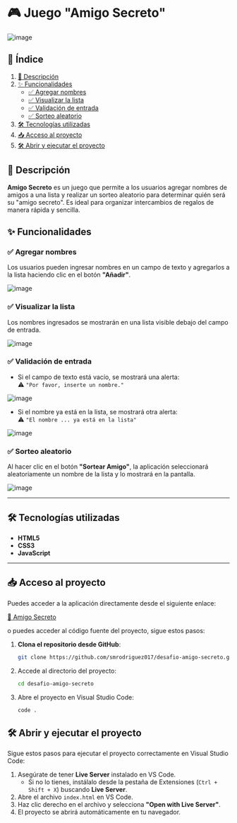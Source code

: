 # 🎮 Juego "Amigo Secreto"
![image](https://github.com/user-attachments/assets/403f7c76-b88e-452a-a67c-02c6c53e6b08)

## 📑 Índice
1. [📄 Descripción](#descripción)
2. [✨ Funcionalidades](#funcionalidades)
   - [✅ Agregar nombres](#agregar-nombres)
   - [✅ Visualizar la lista](#visualizar-la-lista)
   - [✅ Validación de entrada](#validación-de-entrada)
   - [✅ Sorteo aleatorio](#sorteo-aleatorio)
3. [🛠 Tecnologías utilizadas](#tecnologías-utilizadas)
4. [📥 Acceso al proyecto](#acceso-al-proyecto)
5. [🛠️ Abrir y ejecutar el proyecto](#abrir-y-ejecutar-el-proyecto)

## 📄 Descripción

**Amigo Secreto** es un juego que permite a los usuarios agregar nombres de amigos a una lista y realizar un sorteo aleatorio para determinar quién será su "amigo secreto". Es ideal para organizar intercambios de regalos de manera rápida y sencilla.

## ✨ Funcionalidades

### ✅ Agregar nombres
Los usuarios pueden ingresar nombres en un campo de texto y agregarlos a la lista haciendo clic en el botón **"Añadir"**.

![image](https://github.com/user-attachments/assets/49ab981e-a3ee-493a-95ba-997ebc59a5c8)

### ✅ Visualizar la lista
Los nombres ingresados se mostrarán en una lista visible debajo del campo de entrada.

![image](https://github.com/user-attachments/assets/90d9bf2f-70c3-4340-b749-2d7c5a2e8eb8)

### ✅ Validación de entrada  
- Si el campo de texto está vacío, se mostrará una alerta:  
  ⚠️ `"Por favor, inserte un nombre."`
  
![image](https://github.com/user-attachments/assets/8d4c7914-f4a2-4835-9206-be0f11b668b3)

- Si el nombre ya está en la lista, se mostrará otra alerta:  
  ⚠️ `"El nombre ... ya está en la lista"`

![image](https://github.com/user-attachments/assets/1aa48f02-3879-4b08-bbfe-e7823ac04342)

### ✅ Sorteo aleatorio
Al hacer clic en el botón **"Sortear Amigo"**, la aplicación seleccionará aleatoriamente un nombre de la lista y lo mostrará en la pantalla.

![image](https://github.com/user-attachments/assets/bb3ee914-977d-4844-93d4-2288f01f8f04)

---

## 🛠 Tecnologías utilizadas

- **HTML5**  
- **CSS3**  
- **JavaScript**

---

## 📥 Acceso al proyecto  
Puedes acceder a la aplicación directamente desde el siguiente enlace:

[🔗 Amigo Secreto](https://smrodriguez017.github.io/desafio-amigo-secreto/)

o puedes acceder al código fuente del proyecto, sigue estos pasos:  

1. **Clona el repositorio desde GitHub**:  
   ```bash
   git clone https://github.com/smrodriguez017/desafio-amigo-secreto.git
   ```
2. Accede al directorio del proyecto:
   ```bash
   cd desafio-amigo-secreto
   ```
3. Abre el proyecto en Visual Studio Code:
   ```bash
   code .
   ```

## 🛠️ Abrir y ejecutar el proyecto

Sigue estos pasos para ejecutar el proyecto correctamente en Visual Studio Code:

1. Asegúrate de tener **Live Server** instalado en VS Code.  
   - Si no lo tienes, instálalo desde la pestaña de Extensiones (`Ctrl + Shift + X`) buscando **Live Server**.
2. Abre el archivo `index.html` en VS Code.
3. Haz clic derecho en el archivo y selecciona **"Open with Live Server"**.
4. El proyecto se abrirá automáticamente en tu navegador.
